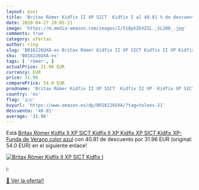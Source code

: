 ```yaml
---
layout: post
title: 'Britax Römer Kidfix II XP SICT  Kidfix I al 40.81 % de descuento'
date: 2020-04-27 20:05:21
image: 'https://m.media-amazon.com/images/I/518pkZbXZIL._SL200_.jpg'
comments: true
category: ofertas
author: ring
slug: 'B016226UXA-es Britax Römer Kidfix II XP SICT Kidfix II XP Kidfix XP SICT...'
sku: 'B016226UXA-es'
tags: [ 'römer', ]
actualPrice: 31.96 EUR
currency: EUR
price: 31.96
comparePrice: 54.0 EUR
prodname: 'Britax Römer Kidfix II XP SICT  Kidfix II XP  Kidfix XP SICT  Kidfix XP-Funda de Verano  color azul'
country: 'es'
flag: '🇪🇸'
buyurl: 'https://www.amazon.es/dp/B016226UXA/?tag=tolees-21'
descuento: '40.81'
average: '31.96'
---
```


Está [Britax Römer Kidfix II XP SICT  Kidfix II XP  Kidfix XP SICT  Kidfix XP-Funda de Verano  color azul](https://www.amazon.es/dp/B016226UXA/?tag=tolees-21) con 40.81 de descuento por 31.96 EUR (original: 54.0 EUR) en el siguiente enlace!

[![Britax Römer Kidfix II XP SICT  Kidfix I](https://m.media-amazon.com/images/I/518pkZbXZIL._SL200_.jpg)](https://www.amazon.es/dp/B016226UXA/?tag=tolees-21)

ℹ️:


[🛒 Ver la oferta!!](https://www.amazon.es/dp/B016226UXA/?tag=tolees-21)
